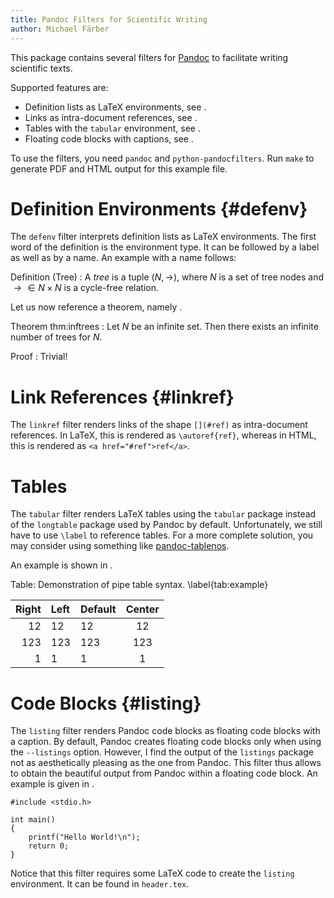 ```yaml
---
title: Pandoc Filters for Scientific Writing
author: Michael Färber
---
```


This package contains several filters for [Pandoc](https://pandoc.org/)
to facilitate writing scientific texts.

Supported features are:

* Definition lists as LaTeX environments, see [](#defenv).
* Links as intra-document references, see [](#linkref).
* Tables with the `tabular` environment, see [](#tables).
* Floating code blocks with captions, see [](#listing).

To use the filters, you need `pandoc` and `python-pandocfilters`.
Run `make` to generate PDF and HTML output for this example file.


# Definition Environments {#defenv}

The `defenv` filter interprets definition lists as LaTeX environments.
The first word of the definition is the environment type.
It can be followed by a label as well as by a name.
An example with a name follows:

Definition (Tree)
: A *tree* is a tuple $(N, \rightarrow)$, where
  $N$ is a set of tree nodes and
  $\rightarrow \in N \times N$ is a cycle-free relation.

Let us now reference a theorem, namely [](#thm:inftrees).

Theorem thm:inftrees
: Let $N$ be an infinite set.
  Then there exists an infinite number of trees for $N$.

Proof
: Trivial!


# Link References {#linkref}

The `linkref` filter renders links of the shape `[](#ref)`
as intra-document references.
In LaTeX, this is rendered as `\autoref{ref}`, whereas
in HTML, this is rendered as `<a href="#ref">ref</a>`.


# Tables

The `tabular` filter renders LaTeX tables using the `tabular` package
instead of the `longtable` package used by Pandoc by default.
Unfortunately, we still have to use `\label` to reference tables.
For a more complete solution, you may consider using something like
[pandoc-tablenos](https://github.com/tomduck/pandoc-tablenos).

An example is shown in [](#tab:example).

Table: Demonstration of pipe table syntax.
  \label{tab:example}

| Right | Left | Default | Center |
|------:|:-----|---------|:------:|
|   12  |  12  |    12   |    12  |
|  123  |  123 |   123   |   123  |
|    1  |    1 |     1   |     1  |


# Code Blocks {#listing}

The `listing` filter renders Pandoc code blocks as
floating code blocks with a caption.
By default, Pandoc creates floating code blocks
only when using the `--listings` option.
However, I find the output of the `listings` package
not as aesthetically pleasing as the one from Pandoc.
This filter thus allows to obtain
the beautiful output from Pandoc within a floating code block.
An example is given in [](#hello-world).

~~~ {#hello-world .c caption="Hello World in C."}
#include <stdio.h>

int main()
{
    printf("Hello World!\n");
    return 0;
}
~~~

Notice that this filter requires some LaTeX code to create the `listing` environment.
It can be found in `header.tex`.
